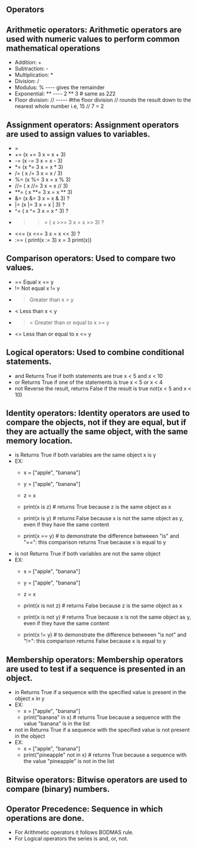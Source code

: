 **Operators**
--

Arithmetic operators: Arithmetic operators are used with numeric values to perform common mathematical operations
--
* Addition:  +
* Subtraction:  -
* Multiplication:  *
* Division:  /
* Modulus:  %  ---- gives the remainder
* Exponential:  **  ---- 2 ** 3 # same as 2*2*2 
* Floor division:  //  ----- #the floor division // rounds the result down to the nearest whole number i.e, 15 // 7 = 2

Assignment operators: Assignment operators are used to assign values to variables.
--
* =
* +=  (x += 3	x = x + 3)
* -=  (x -= 3	x = x - 3)
* *=  (x *= 3	x = x * 3)
* /=  (	x /= 3	x = x / 3)
* %=  (x %= 3	x = x % 3)
* //= (	x //= 3	x = x // 3)
* **= (	x **= 3	x = x ** 3)
* &=  (x &= 3	x = x & 3) ?
* |=  (x |= 3	x = x | 3) ?
* ^=  (	x ^= 3	x = x ^ 3) ?
* >>= (	x >>= 3	x = x >> 3) ?
* <<= (x <<= 3	x = x << 3) ?
* :== (	print(x := 3)	x = 3	print(x))

Comparison operators: Used to compare two values.
--
* ==	Equal	x == y	
* !=	Not equal	x != y	
* >	Greater than	x > y	
* <	Less than	x < y	
* >=	Greater than or equal to	x >= y	
* <=	Less than or equal to	x <= y

Logical operators: Used to combine conditional statements.
--
* and 	Returns True if both statements are true	x < 5 and  x < 10	
* or	Returns True if one of the statements is true	x < 5 or x < 4	
* not	Reverse the result, returns False if the result is true	not(x < 5 and x < 10)

Identity operators: Identity operators are used to compare the objects, not if they are equal, but if they are actually the same object, with the same memory location.
--
* is 	Returns True if both variables are the same object	x is y	
* EX:
	* x = ["apple", "banana"]
	* y = ["apple", "banana"]
	* z = x

	* print(x is z) # returns True because z is the same object as x

	* print(x is y) # returns False because x is not the same object as y, even if they have the same content

	* print(x == y) # to demonstrate the difference betweeen "is" and "==": this comparison returns True because x is equal to y
* is not	Returns True if both variables are not the same object
* EX:
	* x = ["apple", "banana"]
	* y = ["apple", "banana"]
	* z = x

	* print(x is not z) # returns False because z is the same object as x

	* print(x is not y) # returns True because x is not the same object as y, even if they have the same content

	* print(x != y) # to demonstrate the difference betweeen "is not" and "!=": this comparison returns False because x is equal to y

Membership operators: Membership operators are used to test if a sequence is presented in an object.
--
* in 	Returns True if a sequence with the specified value is present in the object	x in y
* EX:
	* x = ["apple", "banana"]
	* print("banana" in x) # returns True because a sequence with the value "banana" is in the list	
* not in	Returns True if a sequence with the specified value is not present in the object
* EX: 
	* x = ["apple", "banana"]
	* print("pineapple" not in x) # returns True because a sequence with the value "pineapple" is not in the list


Bitwise operators: Bitwise operators are used to compare (binary) numbers.
--

Operator Precedence: Sequence in which operations are done.
--
* For Arithmetic operators it follows BODMAS rule.
* For Logical operators the series is and, or, not.
